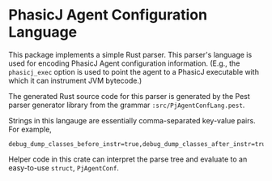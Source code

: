 # PhasicJ Agent Configuration Language

This package implements a simple Rust parser. This parser's language is used for
encoding PhasicJ Agent configuration information. (E.g., the `phasicj_exec`
option is used to point the agent to a PhasicJ executable with which it can
instrument JVM bytecode.)

The generated Rust source code for this parser is generated by the Pest parser
generator library from the grammar `:src/PjAgentConfLang.pest`.

Strings in this langauge are essentially comma-separated key-value pairs. For
example,

```
debug_dump_classes_before_instr=true,debug_dump_classes_after_instr=true
```

Helper code in this crate can interpret the parse tree and evaluate to an
easy-to-use `struct`, `PjAgentConf`.

